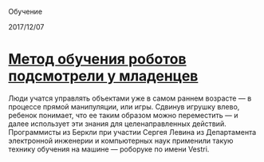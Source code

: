 Обучение

2017/12/07

# [Метод обучения роботов подсмотрели у младенцев](https://nplus1.ru/news/2017/12/06/vestri)

Люди учатся управлять объектами уже в самом раннем возрасте — в процессе прямой манипуляции, или игры. Сдвинув игрушку влево, ребенок понимает, что ее таким образом можно переместить — и далее использует эти знания для целенаправленных действий. Программисты из Беркли при участии Сергея Левина из Департамента электронной инженерии и компьютерных наук применили такую технику обучения на машине — роборуке по имени Vestri.

